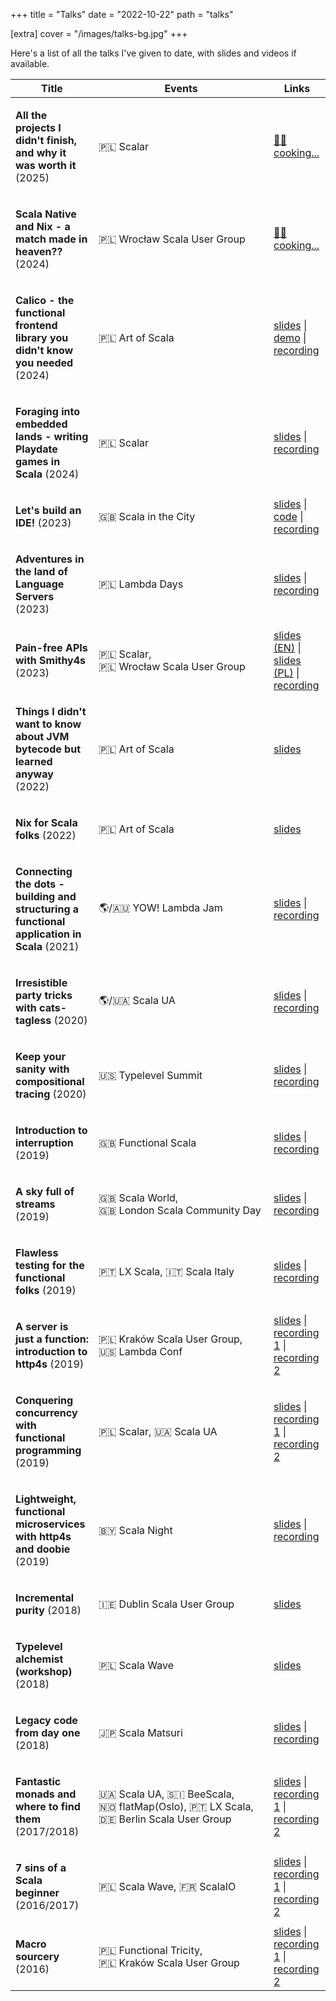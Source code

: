 +++
title = "Talks"
date = "2022-10-22"
path = "talks"

[extra]
cover = "/images/talks-bg.jpg"
+++

Here's a list of all the talks I've given to date, with slides and videos if available.

<!-- This is generated using talks-page.sc. Manual edits will be lost. -->

<!-- GENERATED TALKS BEGIN -->
<table><thead><tr><th>Title</th><th>Events</th><th>Links</th></tr></thead><tbody><tr><td><p><b>All the projects I didn't finish, and why it was worth it</b><span> (2025)</span></p></td><td><p><span title="Scalar (Warsaw, Poland)">🇵🇱&nbsp;Scalar</span></p></td><td><span><span><a href="#">👨‍🍳 cooking...</a></span></span></td></tr><tr><td><p><b>Scala Native and Nix - a match made in heaven??</b><span> (2024)</span></p></td><td><p><span title="Wrocław Scala User Group (Wrocław, Poland)">🇵🇱&nbsp;Wrocław&nbsp;Scala&nbsp;User&nbsp;Group</span></p></td><td><span><span><a href="#">👨‍🍳 cooking...</a></span></span></td></tr><tr><td><p><b>Calico - the functional frontend library you didn't know you needed</b><span> (2024)</span></p></td><td><p><span title="Art of Scala (Warsaw, Poland)">🇵🇱&nbsp;Art&nbsp;of&nbsp;Scala</span></p></td><td><span><span><a href="https://kubukoz.github.io/talks/calico-intro/slides/build/">slides</a></span><span> | </span><span><a href="https://kubukoz.github.io/talks/calico-intro/client/dist/">demo</a></span><span> | </span><span><a href="https://www.youtube.com/watch?v=JP1FRRatcgI">recording</a></span></span></td></tr><tr><td><p><b>Foraging into embedded lands - writing Playdate games in Scala</b><span> (2024)</span></p></td><td><p><span title="Scalar (Warsaw, Poland)">🇵🇱&nbsp;Scalar</span></p></td><td><span><span><a href="https://speakerdeck.com/kubukoz/foraging-into-embedded-lands-the-path-to-writing-playdate-games-in-scala">slides</a></span><span> | </span><span><a href="https://www.youtube.com/watch?v=paHZkg8Py1U">recording</a></span></span></td></tr><tr><td><p><b>Let's build an IDE!</b><span> (2023)</span></p></td><td><p><span title="Scala in the City (London, UK)">🇬🇧&nbsp;Scala&nbsp;in&nbsp;the&nbsp;City</span></p></td><td><span><span><a href="https://gist.github.com/kubukoz/5779d7d275e2c2241a1b2535235cf3a2">slides</a></span><span> | </span><span><a href="https://github.com/kubukoz/badlang/tree/smol">code</a></span><span> | </span><span><a href="https://www.youtube.com/watch?v=VVHDWtcPkk4">recording</a></span></span></td></tr><tr><td><p><b>Adventures in the land of Language Servers</b><span> (2023)</span></p></td><td><p><span title="Lambda Days (Kraków, Poland)">🇵🇱&nbsp;Lambda&nbsp;Days</span></p></td><td><span><span><a href="https://speakerdeck.com/kubukoz/adventures-in-the-land-of-language-servers">slides</a></span><span> | </span><span><a href="https://www.youtube.com/watch?v=HF0xVrBZqtI">recording</a></span></span></td></tr><tr><td><p><b>Pain-free APIs with Smithy4s</b><span> (2023)</span></p></td><td><p><span title="Scalar (Warsaw, Poland)">🇵🇱&nbsp;Scalar</span><span>, </span><span title="Wrocław Scala User Group (Wrocław, Poland)">🇵🇱&nbsp;Wrocław&nbsp;Scala&nbsp;User&nbsp;Group</span></p></td><td><span><span><a href="https://speakerdeck.com/kubukoz/pain-free-apis-with-smithy4s">slides (EN)</a></span><span> | </span><span><a href="https://speakerdeck.com/kubukoz/uwolnij-swoje-api-od-bolu-z-smithy4s-c06de564-4646-422e-befd-dabd4579e5e1">slides (PL)</a></span><span> | </span><span><a href="https://www.youtube.com/watch?v=LvCDzDYfgsI">recording</a></span></span></td></tr><tr><td><p><b>Things I didn't want to know about JVM bytecode but learned anyway</b><span> (2022)</span></p></td><td><p><span title="Art of Scala (Warsaw, Poland)">🇵🇱&nbsp;Art&nbsp;of&nbsp;Scala</span></p></td><td><span><span><a href="https://kubukoz.github.io/talks/things-jvm/dist">slides</a></span></span></td></tr><tr><td><p><b>Nix for Scala folks</b><span> (2022)</span></p></td><td><p><span title="Art of Scala (Warsaw, Poland)">🇵🇱&nbsp;Art&nbsp;of&nbsp;Scala</span></p></td><td><span><span><a href="https://speakerdeck.com/kubukoz/nix-for-scala-folks">slides</a></span></span></td></tr><tr><td><p><b>Connecting the dots - building and structuring a functional application in Scala</b><span> (2021)</span></p></td><td><p><span title="YOW! Lambda Jam (Remote / Australia)">🌎/🇦🇺&nbsp;YOW!&nbsp;Lambda&nbsp;Jam</span></p></td><td><span><span><a href="https://speakerdeck.com/kubukoz/connecting-the-dots-building-and-structuring-a-functional-application-in-scala">slides</a></span><span> | </span><span><a href="https://www.youtube.com/watch?v=JbMjq8VehLc">recording</a></span></span></td></tr><tr><td><p><b>Irresistible party tricks with cats-tagless</b><span> (2020)</span></p></td><td><p><span title="Scala UA (Remote / Kiyv, Ukraine)">🌎/🇺🇦&nbsp;Scala&nbsp;UA</span></p></td><td><span><span><a href="https://speakerdeck.com/kubukoz/irresistible-party-tricks-with-cats-tagless">slides</a></span><span> | </span><span><a href="https://www.youtube.com/watch?v=rzS9lkg3Cf8">recording</a></span></span></td></tr><tr><td><p><b>Keep your sanity with compositional tracing</b><span> (2020)</span></p></td><td><p><span title="Typelevel Summit (New York, USA)">🇺🇸&nbsp;Typelevel&nbsp;Summit</span></p></td><td><span><span><a href="https://speakerdeck.com/kubukoz/keep-your-sanity-with-compositional-tracing">slides</a></span><span> | </span><span><a href="https://www.youtube.com/watch?v=CKS8c1di3Z0">recording</a></span></span></td></tr><tr><td><p><b>Introduction to interruption</b><span> (2019)</span></p></td><td><p><span title="Functional Scala (London, UK)">🇬🇧&nbsp;Functional&nbsp;Scala</span></p></td><td><span><span><a href="https://speakerdeck.com/kubukoz/introduction-to-interruption">slides</a></span><span> | </span><span><a href="https://youtube.com/watch?v=EQWAQF6Yj5Q">recording</a></span></span></td></tr><tr><td><p><b>A sky full of streams</b><span> (2019)</span></p></td><td><p><span title="Scala World (Penrith, UK)">🇬🇧&nbsp;Scala&nbsp;World</span><span>, </span><span title="London Scala Community Day (London, UK)">🇬🇧&nbsp;London&nbsp;Scala&nbsp;Community&nbsp;Day</span></p></td><td><span><span><a href="https://speakerdeck.com/kubukoz/a-sky-full-of-streams">slides</a></span><span> | </span><span><a href="https://youtube.com/watch?v=oluPEFlXumw">recording</a></span></span></td></tr><tr><td><p><b>Flawless testing for the functional folks</b><span> (2019)</span></p></td><td><p><span title="LX Scala (Lisbon, Portugal)">🇵🇹&nbsp;LX&nbsp;Scala</span><span>, </span><span title="Scala Italy (Bologna, Italy)">🇮🇹&nbsp;Scala&nbsp;Italy</span></p></td><td><span><span><a href="https://speakerdeck.com/kubukoz/flawless-testing-for-the-functional-folks">slides</a></span><span> | </span><span><a href="https://www.youtube.com/watch?v=v9nv3dfYfw4">recording</a></span></span></td></tr><tr><td><p><b>A server is just a function: introduction to http4s</b><span> (2019)</span></p></td><td><p><span title="Kraków Scala User Group (Kraków, Poland)">🇵🇱&nbsp;Kraków&nbsp;Scala&nbsp;User&nbsp;Group</span><span>, </span><span title="Lambda Conf (Boulder, USA)">🇺🇸&nbsp;Lambda&nbsp;Conf</span></p></td><td><span><span><a href="https://speakerdeck.com/kubukoz/a-server-is-just-a-function-introduction-to-http4s">slides</a></span><span> | </span><span><a href="https://www.youtube.com/watch?v=9YsZ8loRVDA">recording 1</a></span><span> | </span><span><a href="https://www.youtube.com/watch?v=jwKzluH5jFg">recording 2</a></span></span></td></tr><tr><td><p><b>Conquering concurrency with functional programming</b><span> (2019)</span></p></td><td><p><span title="Scalar (Warsaw, Poland)">🇵🇱&nbsp;Scalar</span><span>, </span><span title="Scala UA (Kiyv, Ukraine)">🇺🇦&nbsp;Scala&nbsp;UA</span></p></td><td><span><span><a href="https://speakerdeck.com/kubukoz/conquering-concurrency-with-functional-programming">slides</a></span><span> | </span><span><a href="https://youtube.com/watch?v=6z6C1EmxzaI">recording 1</a></span><span> | </span><span><a href="https://youtube.com/watch?v=fZO2lV2xjEo">recording 2</a></span></span></td></tr><tr><td><p><b>Lightweight, functional microservices with http4s and doobie</b><span> (2019)</span></p></td><td><p><span title="Scala Night (Minsk, Belarus)">🇧🇾&nbsp;Scala&nbsp;Night</span></p></td><td><span><span><a href="https://kubukoz.github.io/talks/http4s-doobie-micro/slides/">slides</a></span><span> | </span><span><a href="https://youtube.com/watch?v=fQfMiUDsLv4">recording</a></span></span></td></tr><tr><td><p><b>Incremental purity</b><span> (2018)</span></p></td><td><p><span title="Dublin Scala User Group (Dublin, Ireland)">🇮🇪&nbsp;Dublin&nbsp;Scala&nbsp;User&nbsp;Group</span></p></td><td><span><span><a href="https://kubukoz.github.io/talks/incremental-purity/slides/">slides</a></span></span></td></tr><tr><td><p><b>Typelevel alchemist (workshop)</b><span> (2018)</span></p></td><td><p><span title="Scala Wave (Gdańsk, Poland)">🇵🇱&nbsp;Scala&nbsp;Wave</span></p></td><td><span><span><a href="https://kubukoz.github.io/talks/typelevel-alchemist/slides">slides</a></span></span></td></tr><tr><td><p><b>Legacy code from day one</b><span> (2018)</span></p></td><td><p><span title="Scala Matsuri (Tokyo, Japan)">🇯🇵&nbsp;Scala&nbsp;Matsuri</span></p></td><td><span><span><a href="https://kubukoz.github.io/talks/legacy-code-from-day-1/slides/#/">slides</a></span><span> | </span><span><a href="https://youtube.com/watch?v=6FYISbNdanE">recording</a></span></span></td></tr><tr><td><p><b>Fantastic monads and where to find them</b><span> (2017/2018)</span></p></td><td><p><span title="Scala UA (Kiyv, Ukraine)">🇺🇦&nbsp;Scala&nbsp;UA</span><span>, </span><span title="BeeScala (Ljubljana, Slovenia)">🇸🇮&nbsp;BeeScala</span><span>, </span><span title="flatMap(Oslo) (Oslo, Norway)">🇳🇴&nbsp;flatMap(Oslo)</span><span>, </span><span title="LX Scala (Lisbon, Portugal)">🇵🇹&nbsp;LX&nbsp;Scala</span><span>, </span><span title="Berlin Scala User Group (Berlin, Germany)">🇩🇪&nbsp;Berlin&nbsp;Scala&nbsp;User&nbsp;Group</span></p></td><td><span><span><a href="https://kubukoz.github.io/talks/fantastic-monads-and-where-to-find-them/slides/#/">slides</a></span><span> | </span><span><a href="https://youtube.com/watch?v=hOvyL28t0Yc">recording 1</a></span><span> | </span><span><a href="https://youtube.com/watch?v=HMs_F7LXTak">recording 2</a></span></span></td></tr><tr><td><p><b>7 sins of a Scala beginner</b><span> (2016/2017)</span></p></td><td><p><span title="Scala Wave (Gdańsk, Poland)">🇵🇱&nbsp;Scala&nbsp;Wave</span><span>, </span><span title="ScalaIO (Lyon, France)">🇫🇷&nbsp;ScalaIO</span></p></td><td><span><span><a href="https://kubukoz.github.io/talks/seven-sins-of-a-scala-developer/slides/#/">slides</a></span><span> | </span><span><a href="https://youtu.be/8ZAKrcnQ7Ww">recording 1</a></span><span> | </span><span><a href="https://youtube.com/watch?v=Z2YzCzfUNNk">recording 2</a></span></span></td></tr><tr><td><p><b>Macro sourcery</b><span> (2016)</span></p></td><td><p><span title="Functional Tricity (Gdańsk, Poland)">🇵🇱&nbsp;Functional&nbsp;Tricity</span><span>, </span><span title="Kraków Scala User Group (Kraków, Poland)">🇵🇱&nbsp;Kraków&nbsp;Scala&nbsp;User&nbsp;Group</span></p></td><td><span><span><a href="https://kubukoz.github.io/talks/macro-sourcery/slides/#/">slides</a></span><span> | </span><span><a href="https://youtube.com/watch?v=-ayx8NIDv4Q">recording 1</a></span><span> | </span><span><a href="https://youtube.com/watch?v=KvZlYAOtzmU">recording 2</a></span></span></td></tr></tbody></table>
<!-- GENERATED TALKS END -->
